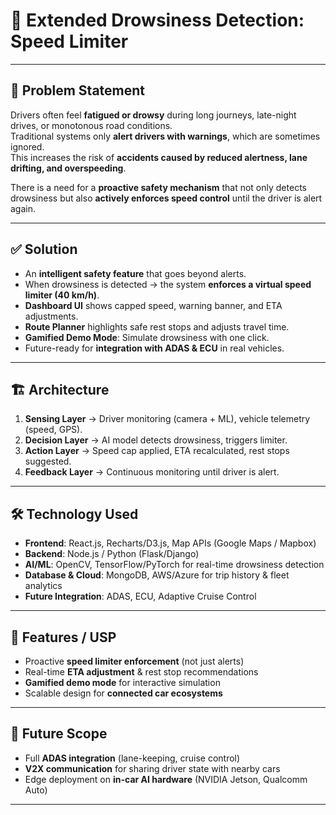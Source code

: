 # 🚗 Extended Drowsiness Detection: Speed Limiter

---

## 📌 Problem Statement
Drivers often feel **fatigued or drowsy** during long journeys, late-night drives, or monotonous road conditions.  
Traditional systems only **alert drivers with warnings**, which are sometimes ignored.  
This increases the risk of **accidents caused by reduced alertness, lane drifting, and overspeeding**.  

There is a need for a **proactive safety mechanism** that not only detects drowsiness but also **actively enforces speed control** until the driver is alert again.  

---

## ✅ Solution
- An **intelligent safety feature** that goes beyond alerts.  
- When drowsiness is detected → the system **enforces a virtual speed limiter (40 km/h)**.  
- **Dashboard UI** shows capped speed, warning banner, and ETA adjustments.  
- **Route Planner** highlights safe rest stops and adjusts travel time.  
- **Gamified Demo Mode**: Simulate drowsiness with one click.  
- Future-ready for **integration with ADAS & ECU** in real vehicles.  

---

## 🏗️ Architecture
1. **Sensing Layer** → Driver monitoring (camera + ML), vehicle telemetry (speed, GPS).  
2. **Decision Layer** → AI model detects drowsiness, triggers limiter.  
3. **Action Layer** → Speed cap applied, ETA recalculated, rest stops suggested.  
4. **Feedback Layer** → Continuous monitoring until driver is alert.  

---

## 🛠️ Technology Used
- **Frontend**: React.js, Recharts/D3.js, Map APIs (Google Maps / Mapbox)  
- **Backend**: Node.js / Python (Flask/Django)  
- **AI/ML**: OpenCV, TensorFlow/PyTorch for real-time drowsiness detection  
- **Database & Cloud**: MongoDB, AWS/Azure for trip history & fleet analytics  
- **Future Integration**: ADAS, ECU, Adaptive Cruise Control  

---

## 🌟 Features / USP
- Proactive **speed limiter enforcement** (not just alerts)  
- Real-time **ETA adjustment** & rest stop recommendations  
- **Gamified demo mode** for interactive simulation  
- Scalable design for **connected car ecosystems**  

---

## 🚀 Future Scope
- Full **ADAS integration** (lane-keeping, cruise control)  
- **V2X communication** for sharing driver state with nearby cars  
- Edge deployment on **in-car AI hardware** (NVIDIA Jetson, Qualcomm Auto)  

---
